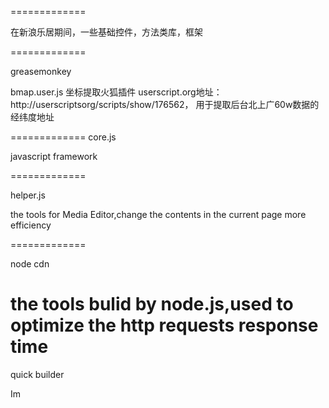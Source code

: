 
=============

在新浪乐居期间，一些基础控件，方法类库，框架

=============

greasemonkey

bmap.user.js  坐标提取火狐插件
userscript.org地址：http://userscriptsorg/scripts/show/176562，
用于提取后台北上广60w数据的经纬度地址

=============
core.js

javascript framework

=============

helper.js

the tools for Media Editor,change the contents in the current page more efficiency

=============

node cdn

the tools bulid by node.js,used to optimize the http requests response time
=============

quick builder


Im

